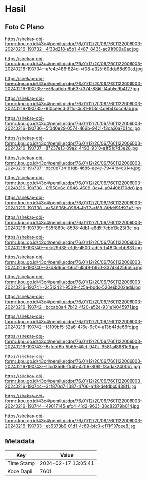 # Hasil

## Foto C Plano

https://sirekap-obj-formc.kpu.go.id/43c4/pemilu/pdpr/76/01/12/20/06/7601122006003-20240216-193732--4f33d218-a5b1-4487-8435-ac91f909a9ac.jpg

https://sirekap-obj-formc.kpu.go.id/43c4/pemilu/pdpr/76/01/12/20/06/7601122006003-20240216-193734--a7c4e486-824d-4f08-a325-60dda68d90cd.jpg

https://sirekap-obj-formc.kpu.go.id/43c4/pemilu/pdpr/76/01/12/20/06/7601122006003-20240216-193735--e66aa0cb-6b63-4374-88bf-f4ab5c9b4f27.jpg

https://sirekap-obj-formc.kpu.go.id/43c4/pemilu/pdpr/76/01/12/20/06/7601122006003-20240216-193735--910ceecd-3f1c-4d81-913c-4deb48dcc9ab.jpg

https://sirekap-obj-formc.kpu.go.id/43c4/pemilu/pdpr/76/01/12/20/06/7601122006003-20240216-193736--5f0d0e29-0574-466b-9421-f3ca36a7014d.jpg

https://sirekap-obj-formc.kpu.go.id/43c4/pemilu/pdpr/76/01/12/20/06/7601122006003-20240216-193737--87237e13-89a2-4493-9310-a1f51d7d3e28.jpg

https://sirekap-obj-formc.kpu.go.id/43c4/pemilu/pdpr/76/01/12/20/06/7601122006003-20240216-193737--bbc0e734-81db-4686-ae4e-7944fe4c3146.jpg

https://sirekap-obj-formc.kpu.go.id/43c4/pemilu/pdpr/76/01/12/20/06/7601122006003-20240216-193738--0f858c6c-0846-4508-8c44-a9440b170de8.jpg

https://sirekap-obj-formc.kpu.go.id/43c4/pemilu/pdpr/76/01/12/20/06/7601122006003-20240216-193738--ee54836b-098d-4b72-af68-8fddd91d93a2.jpg

https://sirekap-obj-formc.kpu.go.id/43c4/pemilu/pdpr/76/01/12/20/06/7601122006003-20240216-193739--985f860c-8598-4db1-a6d5-7ebb13c23f3c.jpg

https://sirekap-obj-formc.kpu.go.id/43c4/pemilu/pdpr/76/01/12/20/06/7601122006003-20240216-193740--d6c29d38-e1d5-4500-ad05-b48f3ccbb833.jpg

https://sirekap-obj-formc.kpu.go.id/43c4/pemilu/pdpr/76/01/12/20/06/7601122006003-20240216-193740--38d8d65d-b6cf-4549-b970-337484256b65.jpg

https://sirekap-obj-formc.kpu.go.id/43c4/pemilu/pdpr/76/01/12/20/06/7601122006003-20240216-193741--2d512421-9509-425a-bddc-520e6b202add.jpg

https://sirekap-obj-formc.kpu.go.id/43c4/pemilu/pdpr/76/01/12/20/06/7601122006003-20240216-193742--bdcab8a4-7b12-4f20-a52d-931e14045971.jpg

https://sirekap-obj-formc.kpu.go.id/43c4/pemilu/pdpr/76/01/12/20/06/7601122006003-20240216-193742--f8109bf5-52a6-476e-9c04-a13b44de66fc.jpg

https://sirekap-obj-formc.kpu.go.id/43c4/pemilu/pdpr/76/01/12/20/06/7601122006003-20240216-193743--6afcbf6b-5b65-40cf-940a-9581ad8681d9.jpg

https://sirekap-obj-formc.kpu.go.id/43c4/pemilu/pdpr/76/01/12/20/06/7601122006003-20240216-193743--1dcd3566-f54b-4206-809f-f3ada32400b2.jpg

https://sirekap-obj-formc.kpu.go.id/43c4/pemilu/pdpr/76/01/12/20/06/7601122006003-20240216-193744--3cf870d7-1387-4706-a1f8-defdbb0438f1.jpg

https://sirekap-obj-formc.kpu.go.id/43c4/pemilu/pdpr/76/01/12/20/06/7601122006003-20240216-193744--49017145-efc4-41d2-9635-38c82079b014.jpg

https://sirekap-obj-formc.kpu.go.id/43c4/pemilu/pdpr/76/01/12/20/06/7601122006003-20240216-193733--eb6373b9-01d1-4c69-bfc3-cf7ff107cee8.jpg


## Metadata

| Key        | Value               |
| ---------- | ------------------- |
| Time Stamp | 2024-02-17 13:05:41 |
| Kode Dapil | 7601                |



